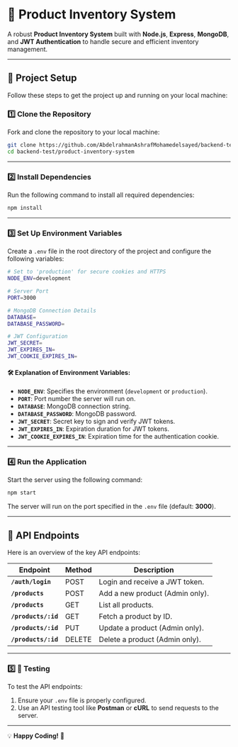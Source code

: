 # 🌟 Product Inventory System

A robust **Product Inventory System** built with **Node.js**, **Express**, **MongoDB**, and **JWT Authentication** to handle secure and efficient inventory management.

---

## 🚀 Project Setup

Follow these steps to get the project up and running on your local machine:

### 1️⃣ Clone the Repository

Fork and clone the repository to your local machine:

```bash
git clone https://github.com/AbdelrahmanAshrafMohamedelsayed/backend-test.git
cd backend-test/product-inventory-system
```

---

### 2️⃣ Install Dependencies

Run the following command to install all required dependencies:

```bash
npm install
```

---

### 3️⃣ Set Up Environment Variables

Create a `.env` file in the root directory of the project and configure the following variables:

```bash
# Set to 'production' for secure cookies and HTTPS
NODE_ENV=development

# Server Port
PORT=3000

# MongoDB Connection Details
DATABASE=
DATABASE_PASSWORD=

# JWT Configuration
JWT_SECRET=
JWT_EXPIRES_IN=
JWT_COOKIE_EXPIRES_IN=
```

#### 🛠️ Explanation of Environment Variables:

- **`NODE_ENV`**: Specifies the environment (`development` or `production`).
- **`PORT`**: Port number the server will run on.
- **`DATABASE`**: MongoDB connection string.
- **`DATABASE_PASSWORD`**: MongoDB password.
- **`JWT_SECRET`**: Secret key to sign and verify JWT tokens.
- **`JWT_EXPIRES_IN`**: Expiration duration for JWT tokens.
- **`JWT_COOKIE_EXPIRES_IN`**: Expiration time for the authentication cookie.

---

### 4️⃣ Run the Application

Start the server using the following command:

```bash
npm start
```

The server will run on the port specified in the `.env` file (default: **3000**).

---

## 📌 API Endpoints

Here is an overview of the key API endpoints:

| Endpoint                | Method | Description                      |
|-------------------------|--------|----------------------------------|
| **`/auth/login`**       | POST   | Login and receive a JWT token.   |
| **`/products`**         | POST   | Add a new product (Admin only).  |
| **`/products`**         | GET    | List all products.               |
| **`/products/:id`**     | GET    | Fetch a product by ID.           |
| **`/products/:id`**     | PUT    | Update a product (Admin only).   |
| **`/products/:id`**     | DELETE | Delete a product (Admin only).   |

---

### 5️⃣ 🧪 Testing

To test the API endpoints:

1. Ensure your `.env` file is properly configured.
2. Use an API testing tool like **Postman** or **cURL** to send requests to the server.

---

💡 **Happy Coding!** 🚀
